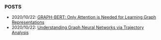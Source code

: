 ### POSTS
- 2020/10/22: [GRAPH-BERT: Only Attention is Needed for Learning Graph Representations](posts/2020/10/22/GraphBert.md)
- 2020/10/22: [Understanding Graph Neural Networks via Trajectory Analysis](posts/2020/10/22/TrajectoryAnalysis.md)
